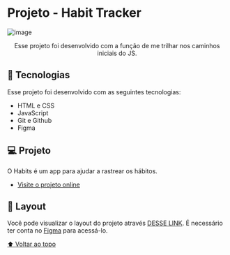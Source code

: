 # Projeto - Habit Tracker 
![image](https://user-images.githubusercontent.com/118373959/213944458-5eeb7ff8-f55f-4dd4-b4bf-6ea41bdc6f1c.png)

<p align="center">
Esse projeto foi desenvolvido com a função de me trilhar nos caminhos iniciais do JS. <br/>
</p>



## 🚀 Tecnologias

Esse projeto foi desenvolvido com as seguintes tecnologias:

- HTML e CSS
- JavaScript
- Git e Github
- Figma

## 💻 Projeto

O Habits é um app para ajudar a rastrear os hábitos.

- [Visite o projeto online](https://amandasboza.github.io/Projeto-HabitTracker/)

## 🔖 Layout

Você pode visualizar o layout do projeto através [DESSE LINK](https://www.figma.com/community/file/1195327109778210238). É necessário ter conta no [Figma](https://figma.com) para acessá-lo.

[⬆ Voltar ao topo](https://github.com/amandasboza/Projeto-HabitTracker)<br>
